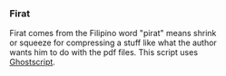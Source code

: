 ### Firat  
  
Firat comes from the Filipino word "pirat" means shrink  
or squeeze for compressing a stuff like what the author  
wants him to do with the pdf files. This script uses     
[Ghostscript](https://ghostscript.com).  